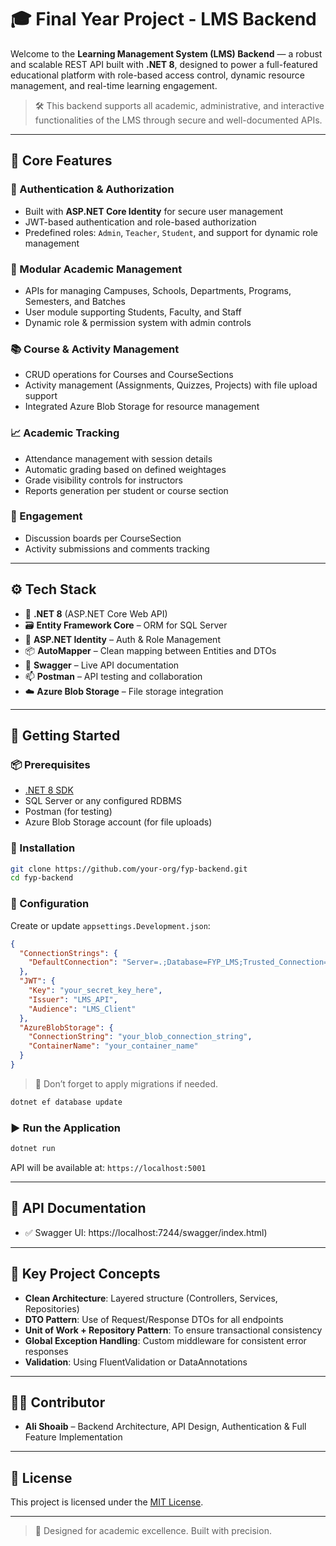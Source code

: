 # 🎓 Final Year Project - LMS Backend

Welcome to the **Learning Management System (LMS) Backend** — a robust and scalable REST API built with **.NET 8**, designed to power a full-featured educational platform with role-based access control, dynamic resource management, and real-time learning engagement.

> 🛠️ This backend supports all academic, administrative, and interactive functionalities of the LMS through secure and well-documented APIs.

---

## 🚀 Core Features

### 🔐 Authentication & Authorization
- Built with **ASP.NET Core Identity** for secure user management
- JWT-based authentication and role-based authorization
- Predefined roles: `Admin`, `Teacher`, `Student`, and support for dynamic role management

### 🧩 Modular Academic Management
- APIs for managing Campuses, Schools, Departments, Programs, Semesters, and Batches
- User module supporting Students, Faculty, and Staff
- Dynamic role & permission system with admin controls

### 📚 Course & Activity Management
- CRUD operations for Courses and CourseSections
- Activity management (Assignments, Quizzes, Projects) with file upload support
- Integrated Azure Blob Storage for resource management

### 📈 Academic Tracking
- Attendance management with session details
- Automatic grading based on defined weightages
- Grade visibility controls for instructors
- Reports generation per student or course section

### 💬 Engagement
- Discussion boards per CourseSection
- Activity submissions and comments tracking

---

## ⚙️ Tech Stack

- 🧠 **.NET 8** (ASP.NET Core Web API)
- 🗃 **Entity Framework Core** – ORM for SQL Server
- 🔐 **ASP.NET Identity** – Auth & Role Management
- 📦 **AutoMapper** – Clean mapping between Entities and DTOs
- 🧪 **Swagger** – Live API documentation
- 📫 **Postman** – API testing and collaboration
- ☁️ **Azure Blob Storage** – File storage integration

---

## 📁 Getting Started

### 📦 Prerequisites

- [.NET 8 SDK](https://dotnet.microsoft.com/en-us/download)
- SQL Server or any configured RDBMS
- Postman (for testing)
- Azure Blob Storage account (for file uploads)

### 🔧 Installation

```bash
git clone https://github.com/your-org/fyp-backend.git
cd fyp-backend
````

### 🔐 Configuration

Create or update `appsettings.Development.json`:

```json
{
  "ConnectionStrings": {
    "DefaultConnection": "Server=.;Database=FYP_LMS;Trusted_Connection=True;"
  },
  "JWT": {
    "Key": "your_secret_key_here",
    "Issuer": "LMS_API",
    "Audience": "LMS_Client"
  },
  "AzureBlobStorage": {
    "ConnectionString": "your_blob_connection_string",
    "ContainerName": "your_container_name"
  }
}
```

> 🔁 Don’t forget to apply migrations if needed.

```bash
dotnet ef database update
```

### ▶️ Run the Application

```bash
dotnet run
```

API will be available at: `https://localhost:5001`

---

## 📘 API Documentation

* ✅ Swagger UI: https://localhost:7244/swagger/index.html)

---

## 🧪 Key Project Concepts

* **Clean Architecture**: Layered structure (Controllers, Services, Repositories)
* **DTO Pattern**: Use of Request/Response DTOs for all endpoints
* **Unit of Work + Repository Pattern**: To ensure transactional consistency
* **Global Exception Handling**: Custom middleware for consistent error responses
* **Validation**: Using FluentValidation or DataAnnotations

---

## 👨‍💻 Contributor

* **Ali Shoaib** – Backend Architecture, API Design, Authentication & Full Feature Implementation

---

## 📄 License

This project is licensed under the [MIT License](LICENSE).

---

> 🧠 Designed for academic excellence. Built with precision.

```

